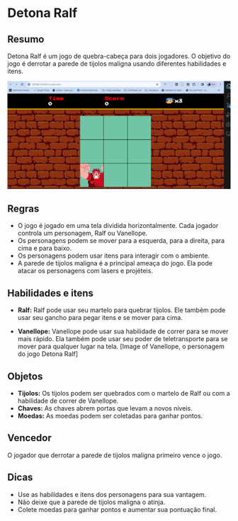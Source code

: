 # Detona Ralf

## Resumo

Detona Ralf é um jogo de quebra-cabeça para dois jogadores. O objetivo do jogo é derrotar a parede de tijolos maligna usando diferentes habilidades e itens.

![Detona Ralf](./docs/screen-game.png)

## Regras

* O jogo é jogado em uma tela dividida horizontalmente. Cada jogador controla um personagem, Ralf ou Vanellope.
* Os personagens podem se mover para a esquerda, para a direita, para cima e para baixo.
* Os personagens podem usar itens para interagir com o ambiente.
* A parede de tijolos maligna é a principal ameaça do jogo. Ela pode atacar os personagens com lasers e projéteis.

## Habilidades e itens

* **Ralf:** Ralf pode usar seu martelo para quebrar tijolos. Ele também pode usar seu gancho para pegar itens e se mover para cima.
 
* **Vanellope:** Vanellope pode usar sua habilidade de correr para se mover mais rápido. Ela também pode usar seu poder de teletransporte para se mover para qualquer lugar na tela.
[Image of Vanellope, o personagem do jogo Detona Ralf]

## Objetos

* **Tijolos:** Os tijolos podem ser quebrados com o martelo de Ralf ou com a habilidade de correr de Vanellope.
* **Chaves:** As chaves abrem portas que levam a novos níveis.
* **Moedas:** As moedas podem ser coletadas para ganhar pontos.

## Vencedor

O jogador que derrotar a parede de tijolos maligna primeiro vence o jogo.

## Dicas

* Use as habilidades e itens dos personagens para sua vantagem.
* Não deixe que a parede de tijolos maligna o atinja.
* Colete moedas para ganhar pontos e aumentar sua pontuação final.
